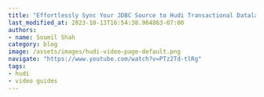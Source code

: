 ```yaml
---
title: "Effortlessly Sync Your JDBC Source to Hudi Transactional Datalake: No DMS or Debezium Required!"
last_modified_at: 2023-10-13T16:54:38.964863-07:00
authors:
- name: Soumil Shah
category: blog
image: /assets/images/hudi-video-page-default.png
navigate: "https://www.youtube.com/watch?v=PTz2Td-tlRg"
tags:
- hudi
- video guides
---
```


